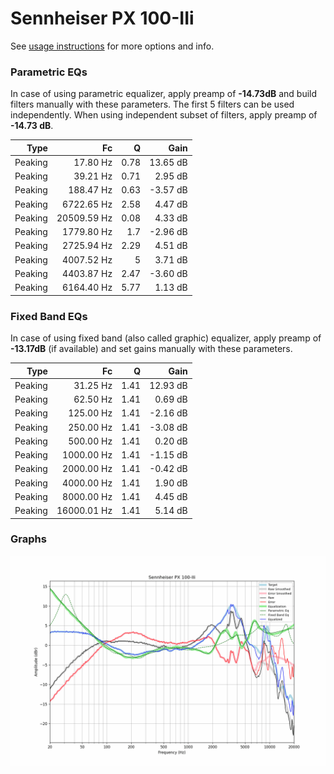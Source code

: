 # Sennheiser PX 100-IIi
See [usage instructions](https://github.com/jaakkopasanen/AutoEq#usage) for more options and info.

### Parametric EQs
In case of using parametric equalizer, apply preamp of **-14.73dB** and build filters manually
with these parameters. The first 5 filters can be used independently.
When using independent subset of filters, apply preamp of **-14.73 dB**.

| Type    | Fc          |    Q | Gain     |
|--------:|------------:|-----:|---------:|
| Peaking | 17.80 Hz    | 0.78 | 13.65 dB |
| Peaking | 39.21 Hz    | 0.71 | 2.95 dB  |
| Peaking | 188.47 Hz   | 0.63 | -3.57 dB |
| Peaking | 6722.65 Hz  | 2.58 | 4.47 dB  |
| Peaking | 20509.59 Hz | 0.08 | 4.33 dB  |
| Peaking | 1779.80 Hz  | 1.7  | -2.96 dB |
| Peaking | 2725.94 Hz  | 2.29 | 4.51 dB  |
| Peaking | 4007.52 Hz  | 5    | 3.71 dB  |
| Peaking | 4403.87 Hz  | 2.47 | -3.60 dB |
| Peaking | 6164.40 Hz  | 5.77 | 1.13 dB  |

### Fixed Band EQs
In case of using fixed band (also called graphic) equalizer, apply preamp of **-13.17dB**
(if available) and set gains manually with these parameters.

| Type    | Fc          |    Q | Gain     |
|--------:|------------:|-----:|---------:|
| Peaking | 31.25 Hz    | 1.41 | 12.93 dB |
| Peaking | 62.50 Hz    | 1.41 | 0.69 dB  |
| Peaking | 125.00 Hz   | 1.41 | -2.16 dB |
| Peaking | 250.00 Hz   | 1.41 | -3.08 dB |
| Peaking | 500.00 Hz   | 1.41 | 0.20 dB  |
| Peaking | 1000.00 Hz  | 1.41 | -1.15 dB |
| Peaking | 2000.00 Hz  | 1.41 | -0.42 dB |
| Peaking | 4000.00 Hz  | 1.41 | 1.90 dB  |
| Peaking | 8000.00 Hz  | 1.41 | 4.45 dB  |
| Peaking | 16000.01 Hz | 1.41 | 5.14 dB  |

### Graphs
![](./Sennheiser%20PX%20100-IIi.png)